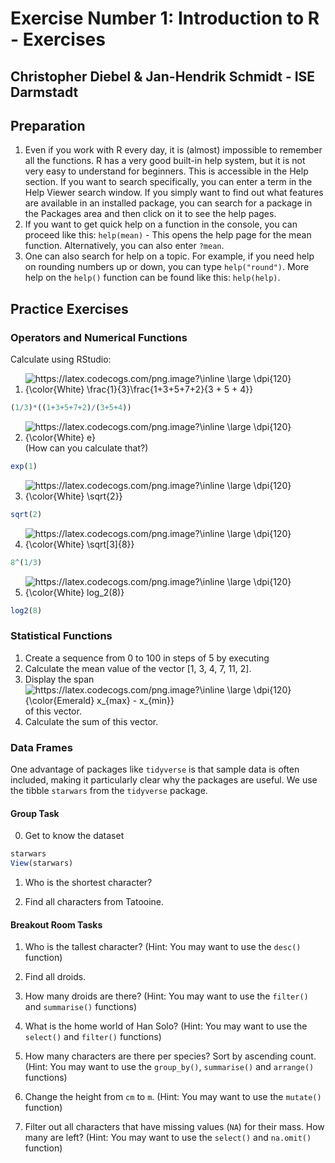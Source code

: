 # Exercise Number 1: Introduction to R - Exercises

## Christopher Diebel & Jan-Hendrik Schmidt - ISE Darmstadt

## Preparation

1. Even if you work with R every day, it is (almost) impossible to remember all the functions. R has a very good built-in help system, but it is not very easy to understand for beginners. This is accessible in the Help section. If you want to search specifically, you can enter a term in the Help Viewer search window. If you simply want to find out what features are available in an installed package, you can search for a package in the Packages area and then click on it to see the help pages.
1. If you want to get quick help on a function in the console, you can proceed like this: `help(mean)` - This opens the help page for the mean function. Alternatively, you can also enter `?mean`. 
1. One can also search for help on a topic. For example, if you need help on rounding numbers up or down, you can type `help("round")`. More help on the `help()` function can be found like this: `help(help)`.


## Practice Exercises

### Operators and Numerical Functions
Calculate using RStudio:

1. <img src="https://latex.codecogs.com/png.image?\inline&space;\large&space;\dpi{120}{\color{White}&space;\frac{1}{3}\frac{1&plus;3&plus;5&plus;7&plus;2}{3&space;&plus;&space;5&space;&plus;&space;4}}" title="https://latex.codecogs.com/png.image?\inline \large \dpi{120}{\color{White} \frac{1}{3}\frac{1+3+5+7+2}{3 + 5 + 4}}" />
```R
(1/3)*((1+3+5+7+2)/(3+5+4))
```
2. <img src="https://latex.codecogs.com/png.image?\inline&space;\large&space;\dpi{120}{\color{White}&space;e}" title="https://latex.codecogs.com/png.image?\inline \large \dpi{120}{\color{White} e}" /> (How can you calculate that?)
```R
exp(1)
```
3. <img src="https://latex.codecogs.com/png.image?\inline&space;\large&space;\dpi{120}{\color{White}&space;\sqrt{2}}" title="https://latex.codecogs.com/png.image?\inline \large \dpi{120}{\color{White} \sqrt{2}}" />
```R
sqrt(2)
```
4. <img src="https://latex.codecogs.com/png.image?\inline&space;\large&space;\dpi{120}{\color{White}&space;\sqrt[3]{8}}" title="https://latex.codecogs.com/png.image?\inline \large \dpi{120}{\color{White} \sqrt[3]{8}}" />
```R
8^(1/3)
```
5. <img src="https://latex.codecogs.com/png.image?\inline&space;\large&space;\dpi{120}{\color{White}&space;log_2(8)}" title="https://latex.codecogs.com/png.image?\inline \large \dpi{120}{\color{White} log_2(8)}" />
```R
log2(8)
```

### Statistical Functions

1. Create a sequence from 0 to 100 in steps of 5 by executing 
2. Calculate the mean value of the vector [1, 3, 4, 7, 11, 2].
3. Display the span <img src="https://latex.codecogs.com/png.image?\inline&space;\large&space;\dpi{120}{\color{Emerald}&space;x_{max}&space;-&space;x_{min}}" title="https://latex.codecogs.com/png.image?\inline \large \dpi{120}{\color{Emerald} x_{max} - x_{min}}" /> of this vector.
4. Calculate the sum of this vector.

### Data Frames
One advantage of packages like `tidyverse` is that sample data is often included, making it particularly clear why the packages are useful. We use the tibble `starwars` from the `tidyverse` package.

#### Group Task

0. Get to know the dataset

```R
starwars
View(starwars)
```

1. Who is the shortest character?

2. Find all characters from  Tatooine.

#### Breakout Room Tasks

1. Who is the tallest character? (Hint: You may want to use the `desc()` function)

3. Find all droids.

4. How many droids are there? (Hint: You may want to use the `filter()` and `summarise()` functions)

5. What is the home world of Han Solo? (Hint: You may want to use the `select()` and `filter()` functions)

6. How many characters are there per species? Sort by ascending count. (Hint: You may want to use the `group_by()`, `summarise()` and `arrange()` functions)

7. Change the height from `cm` to `m`. (Hint: You may want to use the `mutate()` function)

8. Filter out all characters that have missing values (`NA`) for their mass. How many are left? (Hint: You may want to use the `select()` and `na.omit()` function)
